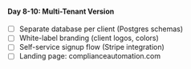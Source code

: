 #### **Day 8-10: Multi-Tenant Version**

- [ ] Separate database per client (Postgres schemas)
- [ ] White-label branding (client logos, colors)
- [ ] Self-service signup flow (Stripe integration)
- [ ] Landing page: complianceautomation.com
